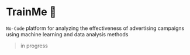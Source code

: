 # TrainMe 📰

`No-Code` platform for analyzing the effectiveness of advertising campaigns using machine learning and data analysis methods

> in progress
